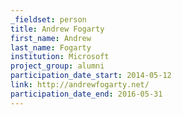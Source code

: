 ```yaml
---
_fieldset: person
title: Andrew Fogarty
first_name: Andrew
last_name: Fogarty
institution: Microsoft
project_group: alumni
participation_date_start: 2014-05-12
link: http://andrewfogarty.net/
participation_date_end: 2016-05-31
---
```

